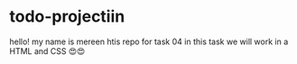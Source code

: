 # todo-projectiin 
hello! my name is mereen 
htis repo for task 04
in this task we will work in a HTML and CSS 😍😍

